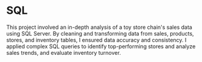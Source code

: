 # SQL
This project involved an in-depth analysis of a toy store chain's sales data using SQL Server. By cleaning and transforming data from sales, products, stores, and inventory tables, I ensured data accuracy and consistency. I applied complex SQL queries to identify top-performing stores and analyze sales trends, and evaluate inventory turnover.
